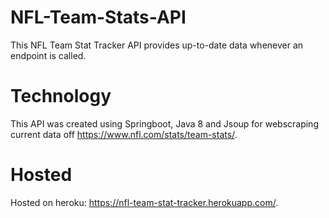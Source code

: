 # NFL-Team-Stats-API
This NFL Team Stat Tracker API provides up-to-date data whenever an endpoint is called.

# Technology
This API was created using Springboot, Java 8 and Jsoup for webscraping current data off https://www.nfl.com/stats/team-stats/.

# Hosted
Hosted on heroku: https://nfl-team-stat-tracker.herokuapp.com/.
